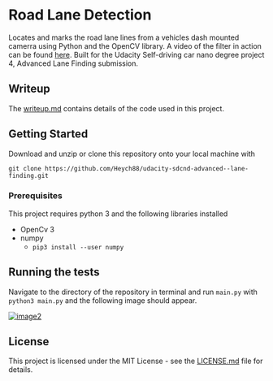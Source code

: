 # Road Lane Detection

Locates and marks the road lane lines from a vehicles dash mounted camerra using Python and the OpenCV library. A video of the filter in action can be found [here](https://youtu.be/8O_-bWPyUX8). Built for the Udacity Self-driving car nano degree project 4, Advanced Lane Finding submission.

## Writeup

The [writeup.md](writeup.md) contains details of the code used in this project.

## Getting Started

Download and unzip or clone this repository onto your local machine with

```
git clone https://github.com/Heych88/udacity-sdcnd-advanced--lane-finding.git
```

### Prerequisites

This project requires python 3 and the following libraries installed

* OpenCv 3
* numpy
  * `pip3 install --user numpy`


## Running the tests

Navigate to the directory of the repository in terminal and run `main.py` with `python3 main.py` and the following image should appear.

[![image2](test1.jpg)](./output_images/test1.jpg)


## License

This project is licensed under the MIT License - see the [LICENSE.md](LICENSE.md) file for details.
